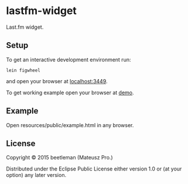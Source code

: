 # lastfm-widget

Last.fm widget.

## Setup

To get an interactive development environment run:

    lein figwheel

and open your browser at [localhost:3449](http://localhost:3449/).

To get working example open your browser at [demo](http://rawgit.com/beetleman/lastfm-widget/master/resources/public/example.html).

## Example

Open resources/public/example.html in any browser.

## License

Copyright © 2015 beetleman (Mateusz Pro.)

Distributed under the Eclipse Public License either version 1.0 or (at your option) any later version.
